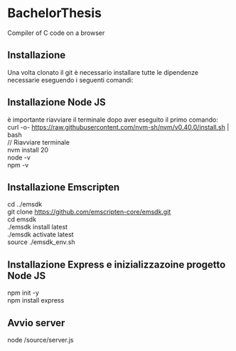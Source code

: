 # BachelorThesis
Compiler of C code on a browser

## Installazione
Una volta clonato il git è necessario installare tutte le dipendenze necessarie eseguendo i seguenti comandi:

## Installazione Node JS
è importante riavviare il terminale dopo aver eseguito il primo comando:  
curl -o- https://raw.githubusercontent.com/nvm-sh/nvm/v0.40.0/install.sh | bash  
// Riavviare terminale  
nvm install 20	 
node -v  
npm -v   

## Installazione Emscripten
cd ../emsdk  
git clone https://github.com/emscripten-core/emsdk.git  
cd emsdk  
./emsdk install latest  
./emsdk activate latest  
source ./emsdk_env.sh

## Installazione Express e inizializzazoine progetto Node JS
npm init -y  
npm install express

## Avvio server 
node /source/server.js
